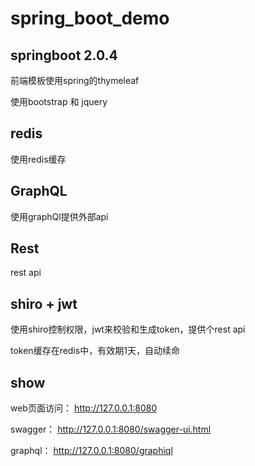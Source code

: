 # spring_boot_demo

## springboot 2.0.4
前端模板使用spring的thymeleaf

使用bootstrap 和 jquery

## redis
使用redis缓存

## GraphQL
使用graphQl提供外部api

## Rest
rest api

## shiro + jwt
使用shiro控制权限，jwt来校验和生成token，提供个rest api

token缓存在redis中，有效期1天，自动续命

## show
web页面访问： http://127.0.0.1:8080

swagger： http://127.0.0.1:8080/swagger-ui.html

graphql： http://127.0.0.1:8080/graphiql